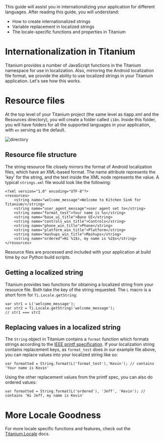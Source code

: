 <summary>
This guide will assist you in internationalizing your application for different languages.  After reading this guide,
you will understand:

* How to create internationalized strings
* Variable replacement in localized strings
* The locale-specific functions and properties in Titanium

</summary>

# Internationalization in Titanium

Titanium provides a number of JavaScript functions in the Titanium namespace for use in localization.  Also,
mirroring the Android localization file format, we provide the ability to use localized strings in your Titanium
application.  Let's see how this works.

# Resource files

At the top level of your Titanium project (the same level as tiapp.xml and the Resources directory), you will create a
folder called `i18n`.  Inside this folder, you will have folders for all the supported languages in your application, with
`en` serving as the default.

![directory](https://img.skitch.com/20101217-ei9xhehmy9mabjwk8c1444sjex.jpg)

## Resource file structure

The string resource file closely mirrors the format of Android localization files, which have an XML-based
format.  The name attribute represents the 'key' for the string, and the text inside the XML node represents the value.
A typical `strings.xml` file would look like the following:

	<?xml version="1.0" encoding="UTF-8"?>
	<resources>
		<string name="welcome_message">Welcome to Kitchen Sink for Titanium/</string>
		<string name="user_agent_message">user agent set to</string>
		<string name="format_test">Your name is %s</string>
		<string name="base_ui_title">Base UI</string>
		<string name="controls_win_title">Controls</string> 
		<string name="phone_win_title">Phone</string>
		<string name="platform_win_title">Platform</string>
		<string name="mashups_win_title">Mashups</string>
		<string name="ordered">Hi %1$s, my name is %2$s</string>
	</resources>

Resource files are processed and included with your application at build time by our Python build scripts.

## Getting a localized string

Titanium provides two functions for obtaining a localized string from your resource file.  Both take the key of the
string requested.  The `L` macro is a short form for `Ti.Locale.getString`:

	var str1 = L('welcome_message');
	var str2 = Ti.Locale.getString('welcome_message');
	// str1 === str2

## Replacing values in a localized string

The `String` object in Titanium contains a `format` function which formats strings according to the
[IEEE printf specification](http://www.opengroup.org/onlinepubs/009695399/functions/printf.html).  If your
localization string contains replacement keys, as `format_test` does in our example file above, you can replace
values into your localized string like so:

	var formatted = String.format(L('format_test'),'Kevin'); // contains 'Your name is Kevin'
	
Using the other replacement values from the printf spec, you can also do ordered values:

	var formatted = String.format(L('ordered'), 'Jeff', 'Kevin'); // contains 'Hi Jeff, my name is Kevin'

# More Locale Goodness

For more locale specific functions and features, check out the [Titanium.Locale](http://developer.appcelerator.com/apidoc/mobile/latest/Titanium.Locale-module)
docs.